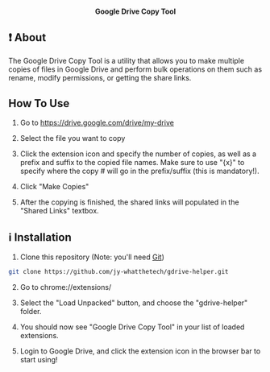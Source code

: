 <h4 align="center">
  Google Drive Copy Tool
</h4>

## :exclamation: About

The Google Drive Copy Tool is a utility that allows you to make multiple copies of files in Google Drive and perform bulk operations on them such as rename, modify permissions, or getting the share links.

## How To Use

1. Go to https://drive.google.com/drive/my-drive

2. Select the file you want to copy

3. Click the extension icon and specify the number of copies, as well as a prefix and suffix to the copied file names. Make sure to use "{x}" to specify where the copy # will go in the prefix/suffix (this is mandatory!).

4. Click "Make Copies"

5. After the copying is finished, the shared links will populated in the "Shared Links" textbox.

## :information_source: Installation

1. Clone this repository (Note: you'll need [Git](https://git-scm.com))
```bash
git clone https://github.com/jy-whatthetech/gdrive-helper.git
```

2. Go to chrome://extensions/

3. Select the "Load Unpacked" button, and choose the "gdrive-helper" folder.

4. You should now see "Google Drive Copy Tool" in your list of loaded extensions.

5. Login to Google Drive, and click the extension icon in the browser bar to start using!

